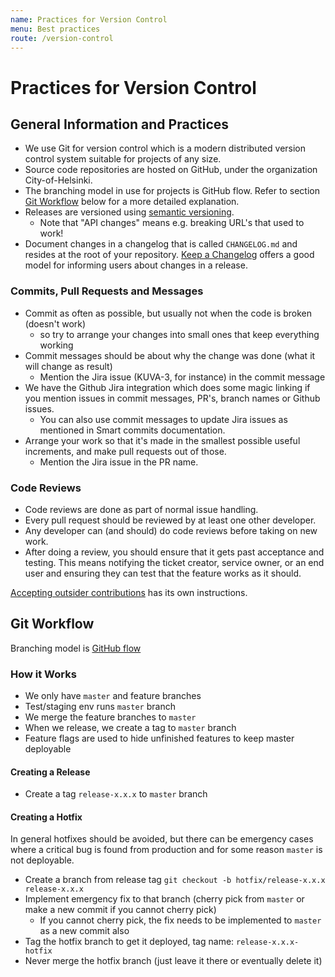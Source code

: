```yaml
---
name: Practices for Version Control
menu: Best practices
route: /version-control
---
```


# Practices for Version Control

## General Information and Practices
* We use Git for version control which is a modern distributed version control system suitable for projects of any size.
* Source code repositories are hosted on GitHub, under the organization City-of-Helsinki.
* The branching model in use for projects is GitHub flow. Refer to section [Git Workflow](#git-workflow) below for a more detailed explanation.
* Releases are versioned using [semantic versioning](https://semver.org).
  * Note that "API changes" means e.g. breaking URL's that used to work!
* Document changes in a changelog that is called `CHANGELOG.md` and resides at the root of your repository. [Keep a Changelog](https://keepachangelog.com/en/1.0.0/) offers a good model for informing users about changes in a release.

### Commits, Pull Requests and Messages
* Commit as often as possible, but usually not when the code is broken (doesn't work)
  * so try to arrange your changes into small ones that keep everything working
* Commit messages should be about why the change was done (what it will change as result)
  * Mention the Jira issue (KUVA-3, for instance) in the commit message
* We have the Github Jira integration which does some magic linking if you mention issues in commit messages, PR's, branch names or Github issues.
  * You can also use commit messages to update Jira issues as mentioned in Smart commits documentation.
* Arrange your work so that it's made in the smallest possible useful increments, and make pull requests out of those.
  * Mention the Jira issue in the PR name.

### Code Reviews
* Code reviews are done as part of normal issue handling.
* Every pull request should be reviewed by at least one other developer.
* Any developer can (and should) do code reviews before taking on new work.
* After doing a review, you should ensure that it gets past acceptance and testing. This means notifying the ticket creator, service owner, or an end user and ensuring they can test that the feature works as it should.

[Accepting outsider contributions](./accepting-contributions.md) has its own instructions.

## Git Workflow
Branching model is [GitHub flow](https://guides.github.com/pdfs/githubflow-online.pdf)

### How it Works

* We only have `master` and feature branches
* Test/staging env runs `master` branch
* We merge the feature branches to `master`
* When we release, we create a tag to `master` branch
* Feature flags are used to hide unfinished features to keep master deployable

#### Creating a Release

* Create a tag `release-x.x.x` to `master` branch

#### Creating a Hotfix

In general hotfixes should be avoided, but there can be emergency cases where a critical bug is found from production and for some reason `master` is not deployable.
* Create a branch from release tag `git checkout -b hotfix/release-x.x.x release-x.x.x`
* Implement emergency fix to that branch (cherry pick from `master` or make a new commit if you cannot cherry pick)
  * If you cannot cherry pick, the fix needs to be implemented to `master` as a new commit also
* Tag the hotfix branch to get it deployed, tag name: `release-x.x.x-hotfix`
* Never merge the hotfix branch (just leave it there or eventually delete it)
